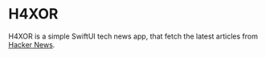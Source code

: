 # H4XOR

H4XOR is a simple SwiftUI tech news app, that fetch the latest articles from [Hacker News](https://news.ycombinator.com).
